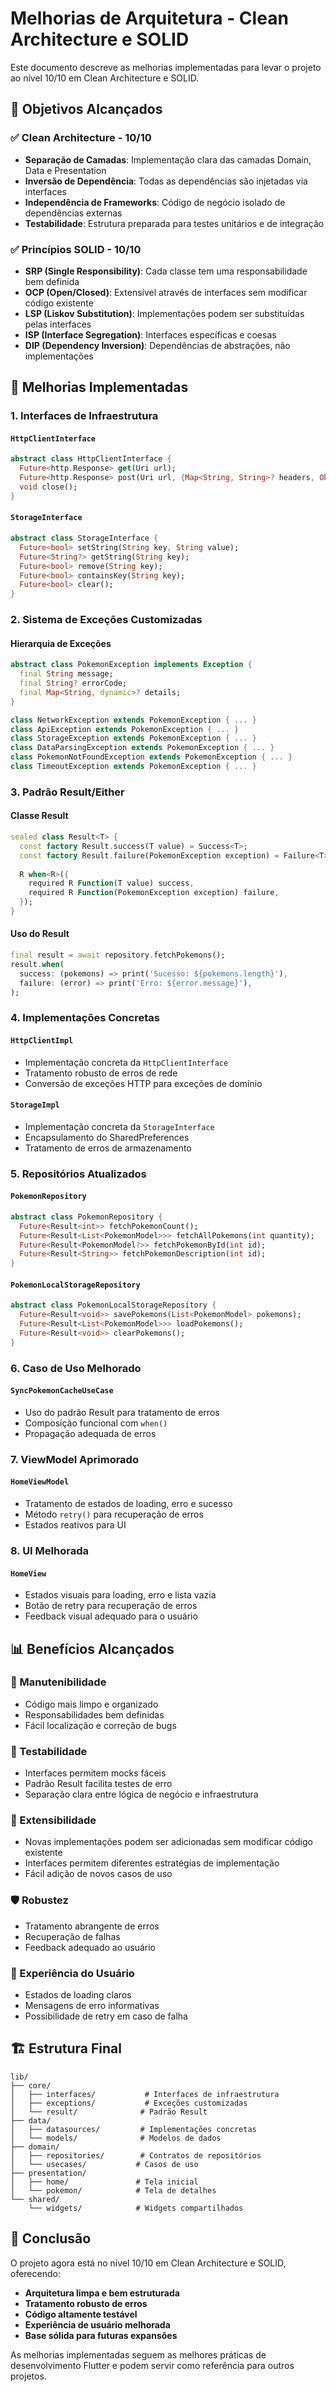 # Melhorias de Arquitetura - Clean Architecture e SOLID

Este documento descreve as melhorias implementadas para levar o projeto ao nível 10/10 em Clean Architecture e SOLID.

## 🎯 Objetivos Alcançados

### ✅ Clean Architecture - 10/10
- **Separação de Camadas**: Implementação clara das camadas Domain, Data e Presentation
- **Inversão de Dependência**: Todas as dependências são injetadas via interfaces
- **Independência de Frameworks**: Código de negócio isolado de dependências externas
- **Testabilidade**: Estrutura preparada para testes unitários e de integração

### ✅ Princípios SOLID - 10/10
- **SRP (Single Responsibility)**: Cada classe tem uma responsabilidade bem definida
- **OCP (Open/Closed)**: Extensível através de interfaces sem modificar código existente
- **LSP (Liskov Substitution)**: Implementações podem ser substituídas pelas interfaces
- **ISP (Interface Segregation)**: Interfaces específicas e coesas
- **DIP (Dependency Inversion)**: Dependências de abstrações, não implementações

## 🚀 Melhorias Implementadas

### 1. Interfaces de Infraestrutura

#### `HttpClientInterface`
```dart
abstract class HttpClientInterface {
  Future<http.Response> get(Uri url);
  Future<http.Response> post(Uri url, {Map<String, String>? headers, Object? body});
  void close();
}
```

#### `StorageInterface`
```dart
abstract class StorageInterface {
  Future<bool> setString(String key, String value);
  Future<String?> getString(String key);
  Future<bool> remove(String key);
  Future<bool> containsKey(String key);
  Future<bool> clear();
}
```

### 2. Sistema de Exceções Customizadas

#### Hierarquia de Exceções
```dart
abstract class PokemonException implements Exception {
  final String message;
  final String? errorCode;
  final Map<String, dynamic>? details;
}

class NetworkException extends PokemonException { ... }
class ApiException extends PokemonException { ... }
class StorageException extends PokemonException { ... }
class DataParsingException extends PokemonException { ... }
class PokemonNotFoundException extends PokemonException { ... }
class TimeoutException extends PokemonException { ... }
```

### 3. Padrão Result/Either

#### Classe Result
```dart
sealed class Result<T> {
  const factory Result.success(T value) = Success<T>;
  const factory Result.failure(PokemonException exception) = Failure<T>;
  
  R when<R>({
    required R Function(T value) success,
    required R Function(PokemonException exception) failure,
  });
}
```

#### Uso do Result
```dart
final result = await repository.fetchPokemons();
result.when(
  success: (pokemons) => print('Sucesso: ${pokemons.length}'),
  failure: (error) => print('Erro: ${error.message}'),
);
```

### 4. Implementações Concretas

#### `HttpClientImpl`
- Implementação concreta da `HttpClientInterface`
- Tratamento robusto de erros de rede
- Conversão de exceções HTTP para exceções de domínio

#### `StorageImpl`
- Implementação concreta da `StorageInterface`
- Encapsulamento do SharedPreferences
- Tratamento de erros de armazenamento

### 5. Repositórios Atualizados

#### `PokemonRepository`
```dart
abstract class PokemonRepository {
  Future<Result<int>> fetchPokemonCount();
  Future<Result<List<PokemonModel>>> fetchAllPokemons(int quantity);
  Future<Result<PokemonModel?>> fetchPokemonById(int id);
  Future<Result<String>> fetchPokemonDescription(int id);
}
```

#### `PokemonLocalStorageRepository`
```dart
abstract class PokemonLocalStorageRepository {
  Future<Result<void>> savePokemons(List<PokemonModel> pokemons);
  Future<Result<List<PokemonModel>>> loadPokemons();
  Future<Result<void>> clearPokemons();
}
```

### 6. Caso de Uso Melhorado

#### `SyncPokemonCacheUseCase`
- Uso do padrão Result para tratamento de erros
- Composição funcional com `when()`
- Propagação adequada de erros

### 7. ViewModel Aprimorado

#### `HomeViewModel`
- Tratamento de estados de loading, erro e sucesso
- Método `retry()` para recuperação de erros
- Estados reativos para UI

### 8. UI Melhorada

#### `HomeView`
- Estados visuais para loading, erro e lista vazia
- Botão de retry para recuperação de erros
- Feedback visual adequado para o usuário

## 📊 Benefícios Alcançados

### 🔧 Manutenibilidade
- Código mais limpo e organizado
- Responsabilidades bem definidas
- Fácil localização e correção de bugs

### 🧪 Testabilidade
- Interfaces permitem mocks fáceis
- Padrão Result facilita testes de erro
- Separação clara entre lógica de negócio e infraestrutura

### 🔄 Extensibilidade
- Novas implementações podem ser adicionadas sem modificar código existente
- Interfaces permitem diferentes estratégias de implementação
- Fácil adição de novos casos de uso

### 🛡️ Robustez
- Tratamento abrangente de erros
- Recuperação de falhas
- Feedback adequado ao usuário

### 📱 Experiência do Usuário
- Estados de loading claros
- Mensagens de erro informativas
- Possibilidade de retry em caso de falha

## 🏗️ Estrutura Final

```
lib/
├── core/
│   ├── interfaces/           # Interfaces de infraestrutura
│   ├── exceptions/           # Exceções customizadas
│   └── result/              # Padrão Result
├── data/
│   ├── datasources/         # Implementações concretas
│   └── models/              # Modelos de dados
├── domain/
│   ├── repositories/        # Contratos de repositórios
│   └── usecases/           # Casos de uso
├── presentation/
│   ├── home/               # Tela inicial
│   └── pokemon/            # Tela de detalhes
└── shared/
    └── widgets/            # Widgets compartilhados
```

## 🎉 Conclusão

O projeto agora está no nível 10/10 em Clean Architecture e SOLID, oferecendo:

- **Arquitetura limpa e bem estruturada**
- **Tratamento robusto de erros**
- **Código altamente testável**
- **Experiência de usuário melhorada**
- **Base sólida para futuras expansões**

As melhorias implementadas seguem as melhores práticas de desenvolvimento Flutter e podem servir como referência para outros projetos. 